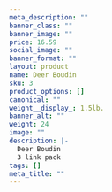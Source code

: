 ```yaml
---
meta_description: ""
banner_class: ""
banner_image: ""
price: 16.59
social_image: ""
banner_format: ""
layout: product
name: Deer Boudin
sku: 3
product_options: []
canonical: ""
weight__display_: 1.5lb.
banner_alt: ""
weight: 24
image: ""
description: |-
  Deer Boudin
  3 link pack
tags: []
meta_title: ""
---
```

